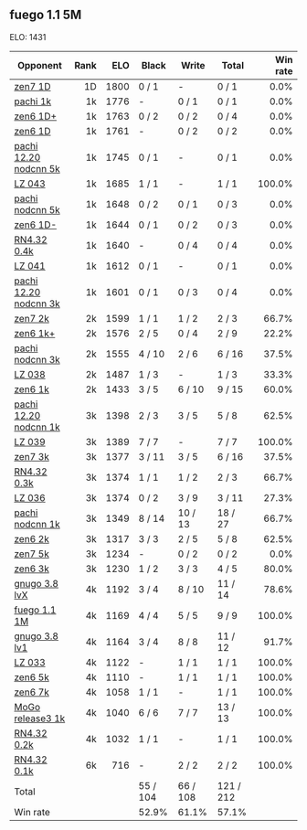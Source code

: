 ## fuego 1.1 5M ##

ELO: 1431

Opponent | Rank | ELO | Black | Write | Total | Win rate
---------|-----:|----:|-------|-------|-------|-------:
[zen7 1D](zen7%201D.md) | 1D | 1800 | 0 / 1 | - | 0 / 1 | 0.0%
[pachi 1k](pachi%201k.md) | 1k | 1776 | - | 0 / 1 | 0 / 1 | 0.0%
[zen6 1D+](zen6%201D+.md) | 1k | 1763 | 0 / 2 | 0 / 2 | 0 / 4 | 0.0%
[zen6 1D](zen6%201D.md) | 1k | 1761 | - | 0 / 2 | 0 / 2 | 0.0%
[pachi 12.20 nodcnn 5k](pachi%2012.20%20nodcnn%205k.md) | 1k | 1745 | 0 / 1 | - | 0 / 1 | 0.0%
[LZ 043](LZ%20043.md) | 1k | 1685 | 1 / 1 | - | 1 / 1 | 100.0%
[pachi nodcnn 5k](pachi%20nodcnn%205k.md) | 1k | 1648 | 0 / 2 | 0 / 1 | 0 / 3 | 0.0%
[zen6 1D-](zen6%201D-.md) | 1k | 1644 | 0 / 1 | 0 / 2 | 0 / 3 | 0.0%
[RN4.32 0.4k](RN4.32%200.4k.md) | 1k | 1640 | - | 0 / 4 | 0 / 4 | 0.0%
[LZ 041](LZ%20041.md) | 1k | 1612 | 0 / 1 | - | 0 / 1 | 0.0%
[pachi 12.20 nodcnn 3k](pachi%2012.20%20nodcnn%203k.md) | 1k | 1601 | 0 / 1 | 0 / 3 | 0 / 4 | 0.0%
[zen7 2k](zen7%202k.md) | 2k | 1599 | 1 / 1 | 1 / 2 | 2 / 3 | 66.7%
[zen6 1k+](zen6%201k+.md) | 2k | 1576 | 2 / 5 | 0 / 4 | 2 / 9 | 22.2%
[pachi nodcnn 3k](pachi%20nodcnn%203k.md) | 2k | 1555 | 4 / 10 | 2 / 6 | 6 / 16 | 37.5%
[LZ 038](LZ%20038.md) | 2k | 1487 | 1 / 3 | - | 1 / 3 | 33.3%
[zen6 1k](zen6%201k.md) | 2k | 1433 | 3 / 5 | 6 / 10 | 9 / 15 | 60.0%
[pachi 12.20 nodcnn 1k](pachi%2012.20%20nodcnn%201k.md) | 3k | 1398 | 2 / 3 | 3 / 5 | 5 / 8 | 62.5%
[LZ 039](LZ%20039.md) | 3k | 1389 | 7 / 7 | - | 7 / 7 | 100.0%
[zen7 3k](zen7%203k.md) | 3k | 1377 | 3 / 11 | 3 / 5 | 6 / 16 | 37.5%
[RN4.32 0.3k](RN4.32%200.3k.md) | 3k | 1374 | 1 / 1 | 1 / 2 | 2 / 3 | 66.7%
[LZ 036](LZ%20036.md) | 3k | 1374 | 0 / 2 | 3 / 9 | 3 / 11 | 27.3%
[pachi nodcnn 1k](pachi%20nodcnn%201k.md) | 3k | 1349 | 8 / 14 | 10 / 13 | 18 / 27 | 66.7%
[zen6 2k](zen6%202k.md) | 3k | 1317 | 3 / 3 | 2 / 5 | 5 / 8 | 62.5%
[zen7 5k](zen7%205k.md) | 3k | 1234 | - | 0 / 2 | 0 / 2 | 0.0%
[zen6 3k](zen6%203k.md) | 3k | 1230 | 1 / 2 | 3 / 3 | 4 / 5 | 80.0%
[gnugo 3.8 lvX](gnugo%203.8%20lvX.md) | 4k | 1192 | 3 / 4 | 8 / 10 | 11 / 14 | 78.6%
[fuego 1.1 1M](fuego%201.1%201M.md) | 4k | 1169 | 4 / 4 | 5 / 5 | 9 / 9 | 100.0%
[gnugo 3.8 lv1](gnugo%203.8%20lv1.md) | 4k | 1164 | 3 / 4 | 8 / 8 | 11 / 12 | 91.7%
[LZ 033](LZ%20033.md) | 4k | 1122 | - | 1 / 1 | 1 / 1 | 100.0%
[zen6 5k](zen6%205k.md) | 4k | 1110 | - | 1 / 1 | 1 / 1 | 100.0%
[zen6 7k](zen6%207k.md) | 4k | 1058 | 1 / 1 | - | 1 / 1 | 100.0%
[MoGo release3 1k](MoGo%20release3%201k.md) | 4k | 1040 | 6 / 6 | 7 / 7 | 13 / 13 | 100.0%
[RN4.32 0.2k](RN4.32%200.2k.md) | 4k | 1032 | 1 / 1 | - | 1 / 1 | 100.0%
[RN4.32 0.1k](RN4.32%200.1k.md) | 6k | 716 | - | 2 / 2 | 2 / 2 | 100.0%
Total | | | 55 / 104 | 66 / 108 | 121 / 212 | 
Win rate| | | 52.9% | 61.1% | 57.1% | 
